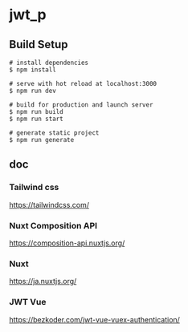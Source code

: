 # jwt_p

## Build Setup

```
# install dependencies
$ npm install

# serve with hot reload at localhost:3000
$ npm run dev

# build for production and launch server
$ npm run build
$ npm run start

# generate static project
$ npm run generate
```

## doc
### Tailwind css
https://tailwindcss.com/

### Nuxt Composition API
https://composition-api.nuxtjs.org/

### Nuxt
https://ja.nuxtjs.org/

### JWT Vue
https://bezkoder.com/jwt-vue-vuex-authentication/
